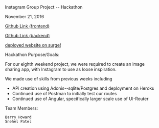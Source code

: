 Instagram Group Project -- Hackathon

November 21, 2016

[Github Link (frontend)](https://github.com/BarryHoward/hackathon/)

[Github Link (backend)](https://github.com/BarryHoward/hackathon-backend/)

[deployed website on surge!](http://tiy-snehelpatel-hackathon.surge.sh)


Hackathon Purpose/Goals:

For our eighth weekend project, we were required to create an image sharing app, with Instagram to use as loose inspiration.

We made use of skills from previous weeks including

 * API creation using Adonis--sqlite/Postgres and deployment on Heroku
 * Continued use of Postman to initially test our routes
 * Continued use of Angular, specifically larger scale use of UI-Router


Team Members:

	Barry Howard
	Snehel Patel
